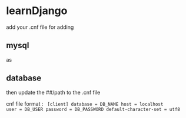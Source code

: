 # learnDjango
add your .cnf file for adding <h2>mysql</h2><nobr> as <h2>database</h2></nobr>
then update the ##/path to the .cnf file

cnf file format :
<code>
[client]
database = DB_NAME
host = localhost
user = DB_USER
password = DB_PASSWORD
default-character-set = utf8
</code>
